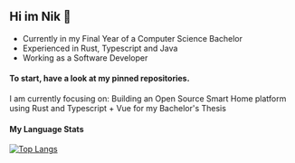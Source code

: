 ## Hi im Nik 👋
- Currently in my Final Year of a Computer Science Bachelor
- Experienced in Rust, Typescript and Java
- Working as a Software Developer

#### To start, have a look at my pinned repositories. 
I am currently focusing on: Building an Open Source Smart Home platform using Rust and Typescript + Vue for my Bachelor's Thesis


#### My Language Stats
[![Top Langs](https://github-readme-stats.vercel.app/api/top-langs/?username=niknik3610)](https://github.com/anuraghazra/github-readme-stats)
